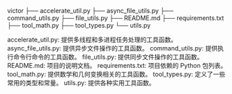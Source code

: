 victor
├── accelerate_util.py
├── async_file_utils.py
├── command_utils.py
├── file_utils.py
├── README.md
├── requirements.txt
├── tool_math.py
├── tool_types.py
└── utils.py

accelerate_util.py: 提供多线程和多进程任务处理的工具函数。
async_file_utils.py: 提供异步文件操作的工具函数。
command_utils.py: 提供执行命令行命令的工具函数。
file_utils.py: 提供同步文件操作的工具函数。
README.md: 项目的说明文档。
requirements.txt: 项目依赖的 Python 包列表。
tool_math.py: 提供数学和几何变换相关的工具函数。
tool_types.py: 定义了一些常用的类型和常量。
utils.py: 提供各种实用工具函数。